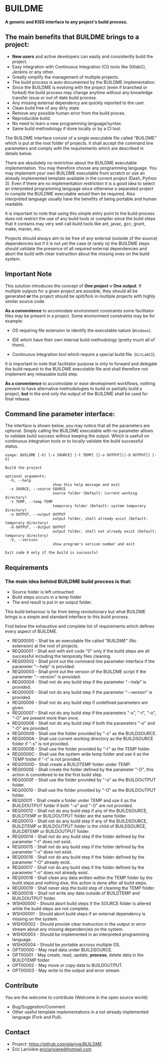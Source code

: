 BUILDME
===========

**A generic and KISS interface to any project's build process.**

The main benefits that BUILDME brings to a project:
----

* **New users** and active developers can easily and consistently build
 the project.
* Easy integration with Continuous Integration (CI) tools like GitlabCi,
 Jenkins or any other.
* Greatly simplify the management of multiple projects.
* The build process is auto documented by the BUILDME implementation.
* Since the BUILDME is evolving with the project (even if branched or
 forked)
 the build process may change anytime without any knowledge transfer
issue or out of date build process.
* Any missing external dependency are quickly reported to the user.
* Clean build free of any dirty state.
* Remove any possible human error from the build proces.
* Reproducible build.
* No need to learn a new programming language/syntax.
* Same build methodology if done locally or by a CI tool.

The BUILDME interface consist of a single executable file called
"BUILDME" which is put at the root folder of projects.  It shall accept
the command line parameters and comply with the requirements which are
described in details below.

There are absolutely no restriction about the BUILDME executable
implementation.  You may therefore choose any programming language.
You may implement your own BUILDME executable from scratch or use an
already implemented template available in the current project (Dash,
Python 3).  Even if there are no implementation restriction it is a
good idea to select an interpreted programming language since otherwise
a separated project to compile the BUILDME executable would then be
required.  Also interpreted language usually have the benefits of being
portable and human readable.

It is important to note that using this simple entry point to the build
process does not restrict the use of any build tools or compiler since
the build steps that it contains may very well call build tools like
ant, javac, gcc, grunt, make, maven, etc.

Projects should always aim to be free of any external (outside of the
source) dependencies but if it is not yet the case (it rarely is) the
BUILDME steps should validate the presence of all required external
dependencies and abort the build with clear instruction about the
missing ones on the build system.

Important Note
----

This solution introduces the concept of **One project = One output**.
If multiple outputs for a given project are possible, they should all be
generated **or** the project should be split/fork in multiple projects
with highly similar source code.

**As a convenience** to accomodate environment constraints some
facilitator files may be present in a project.  Some environment
constraints may be for example:

* OS requiring file extension to identify the executable nature
(```Windows```).

* IDE which have their own internal build methodology (pretty much all
of them).

* Continuous integration tool which require a special build file.
(```GitLabCI```).

It is important to note that facilitator purpose is only to
forward and delegate the build request to the BUILDME executable file
and shall therefore not implement any releasable build step.

**As a convenience** to accomodate or ease development workflows,
nothing prevent to have alternative methodologies to build or partially
build a project, **but** in the end only the output of the BUILDME shall
be used for final release.

Command line parameter interface:
----
The interface is shown below, you may notice that all the parameters are
optional.  Simply calling the BUILDME executable with no parameter
allows to validate build success without keeping the output.  Which is
usefull on continuous integration tools or to locally validate the build
successful status.


```
usage: BUILDME [-h] [-s SOURCE] [-t TEMP] [[-o OUTPUT]|[-O OUTPUT]] [-V]

Build the project

optional arguments:
  -h, --help
                      show this help message and exit
  -s SOURCE, --source SOURCE
                      source folder (Default: Current working directory)
  -t TEMP, --temp TEMP
                      temporary folder (Default: system temporary directory)
  -o OUTPUT, --output OUTPUT
                      output folder, shall already exist (Default: temporary directory)
  -O OUTPUT, --Output OUTPUT
                      output folder, shall not already exist (Default: temporary directory)
  -V, --version
                      show program's version number and exit

Exit code 0 only if the build is successful
```

Requirements
----

### The main idea behind BUILDME build process is that:
* Source folder is left untouched
* Build steps occurs in a temp folder
* The end result is put in an output folder.

This build behaviour is far from being revolutionary but what BUILDME
brings is a simple and standard interface to this build process.

Find below the exhaustive and complete list of requirements which
defines every aspect of BUILDME.

* REQ00000 - Shall be an executable file called "BUILDME" (No extension) at the root of projects.
* REQ00001 - Shall exit with exit code "0" only if the build steps are all successful including the temporaty files cleaning.
* REQ00002 - Shall print out the command line parameter interface if the parameter "--help" is provided.
* REQ00003 - Shall print out the version of the BUILDME script if the parameter "--version" is provided.
* REQ00004 - Shall not do any build step if the parameter "--help" is provided.
* REQ00005 - Shall not do any build step if the parameter "--version" is provided.
* REQ00006 - Shall not do any build step if undefined parameters are given.
* REQ00007 - Shall not do any build step if the parameters "-s", "-t", "-o", "-O" are present more than once.
* REQ00008 - Shall not do any build step if both the parameters "-o" and "-O" are provided.
* REQ00009 - Shall use the folder provided by "-s" as the BUILDSOURCE.
* REQ0000A - Shall use current working directory as the BUILDSOURCE folder if "-s" is not provided.
* REQ0000B - Shall use the folder provided by "-t" as the TEMP folder.
* REQ0000C - Shall use the system wide temp folder and use it as the TEMP folder if "-t" is not provided.
* REQ0000D - Shall create a BUILDTEMP folder under TEMP.
* REQ0000E - Shall create the folder defined by the parameter "-O", this action is considered to be the first build step.
* REQ0000F - Shall use the folder provided by "-o" as the BUILDOUTPUT folder.
* REQ00010 - Shall use the folder provided by "-O" as the BUILDOUTPUT folder.
* REQ00011 - Shall create a folder under TEMP and use it as the BUILDOUTPUT folder if both "-o" and "-O" are not provided.
* REQ00012 - Shall not do any build step if any of the BUILDSOURCE, BUILDTEMP or BUILDOUTPUT folder are the same folder.
* REQ00013 - Shall not do any build step if any of the BUILDSOURCE, BUILDTEMP or BUILDOUTPUT folder is the child of BUILDSOURCE, BUILDBTEMP or BUILDOUTPUT folder.
* REQ00014 - Shall not do any build step if the folder defined by the parameter "-t" does not exist.
* REQ00015 - Shall not do any build step if the folder defined by the parameter "-s" does not exist.
* REQ00016 - Shall not do any build step if the folder defined by the parameter "-O" already exist.
* REQ00017 - Shall not do any build step if the folder defined by the parameter "-o" does not already exist.
* REQ00018 - Shall clean any data written within the TEMP folder by the build steps and nothing else, this action is done after all build steps.
* REQ00019 - Shall never skip the build step of cleaning the TEMP folder.
* REQ0001A - Shall not write any data outside of BUILDTEMP and BUILDOUTPUT folder.
* WSH00000 - Should abort build steps if the SOURCE folder is altered while the build steps are not complete.
* WSH00001 - Should abort build steps if an external dependency is missing on the system.
* WSH00002 - Should provide clear instruction in the output or error stream about any missing dependencies on the system.
* WSH00003 - Should be implemented in an interpreted programming language.
* WSH00004 - Should be portable accross multiple OS.
* OPT00000 - May read data under BUILDSOURCE.
* OPT00001 - May create, read, update, **process**, delete data in the BUILDTEMP folder.
* OPT00002 - May move or copy data to BUILDOUTPUT.
* OPT00003 - May write to the output and error stream.

Contribute
----
You are the welcome to contribute (Welcome in the open source world):
* Bug/Suggestion/Comment
* Other useful template implementations in a not already implemented
language (Fork and Pull).

Contact
----
* Project: https://github.com/elarivie/BUILDME
* Éric Larivière <ericlariviere@hotmail.com>

